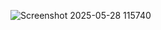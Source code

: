 ![Screenshot 2025-05-28 115740](https://github.com/user-attachments/assets/4d749968-bbca-4cd9-b7f8-d97277b26549)
